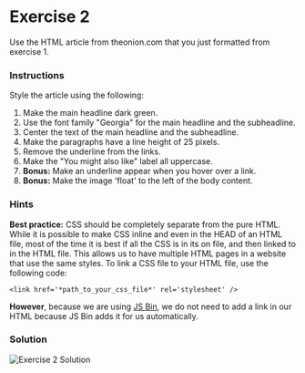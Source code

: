 Exercise 2
==========

Use the HTML article from theonion.com that you just formatted from exercise 1.

### Instructions ###

Style the article using the following:

1. Make the main headline dark green.
2. Use the font family "Georgia" for the main headline and the subheadline.
3. Center the text of the main headline and the subheadline.
4. Make the paragraphs have a line height of 25 pixels.
5. Remove the underline from the links.
6. Make the "You might also like" label all uppercase.
7. **Bonus:** Make an underline appear when you hover over a link.
8. **Bonus:** Make the image 'float' to the left of the body content.

### Hints ###

**Best practice:** CSS should be completely separate from the pure HTML. While it is possible to make CSS inline and even in the HEAD of an HTML file, most of the time it is best if all the CSS is in its on file, and then linked to in the HTML file. This allows us to have multiple HTML pages in a website that use the same styles. To link a CSS file to your HTML file, use the following code:

`<link href='*path_to_your_css_file*' rel='stylesheet' />`

**However**, because we are using [JS Bin](http://jsbin.com), we do not need to add a link in our HTML because JS Bin adds it for us automatically.

### Solution ###

![Exercise 2 Solution](https://raw.githubusercontent.com/CodingCampus/intro-exercises/exercise2/extras/exercise2-solution.png)
